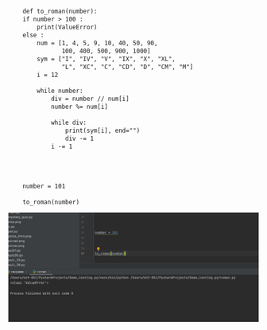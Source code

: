 ###
        def to_roman(number):
        if number > 100 :
            print(ValueError)
        else :
            num = [1, 4, 5, 9, 10, 40, 50, 90,
                   100, 400, 500, 900, 1000]
            sym = ["I", "IV", "V", "IX", "X", "XL",
                   "L", "XC", "C", "CD", "D", "CM", "M"]
            i = 12

            while number:
                div = number // num[i]
                number %= num[i]

                while div:
                    print(sym[i], end="")
                    div -= 1
                i -= 1



    
        number = 101
      
        to_roman(number)
![](https://github.com/24536urdj/Unit_3/blob/main/quiz/Screen%20Shot%202023-02-05%20at%209.54.16.png)
